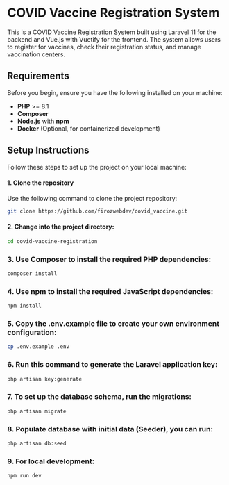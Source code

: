 # COVID Vaccine Registration System

This is a COVID Vaccine Registration System built using Laravel 11 for the backend and Vue.js with Vuetify for the frontend. The system allows users to register for vaccines, check their registration status, and manage vaccination centers.

## Requirements

Before you begin, ensure you have the following installed on your machine:

- **PHP** >= 8.1
- **Composer**
- **Node.js** with **npm**
- **Docker** (Optional, for containerized development)

## Setup Instructions

Follow these steps to set up the project on your local machine:

#### 1. Clone the repository

Use the following command to clone the project repository:

```bash
git clone https://github.com/firozwebdev/covid_vaccine.git

```
#### 2. Change into the project directory:

```bash
cd covid-vaccine-registration

```

### 3. Use Composer to install the required PHP dependencies:

```bash
composer install

```
### 4. Use npm to install the required JavaScript dependencies:

```bash
npm install

```
### 5. Copy the .env.example file to create your own environment configuration:

```bash
cp .env.example .env

```

### 6. Run this command to generate the Laravel application key:

```bash
php artisan key:generate

```

### 7. To set up the database schema, run the migrations:

```bash
php artisan migrate

```
### 8. Populate  database with initial data (Seeder), you can run:

```bash
php artisan db:seed

```

### 9. For local development:

```bash
npm run dev

```